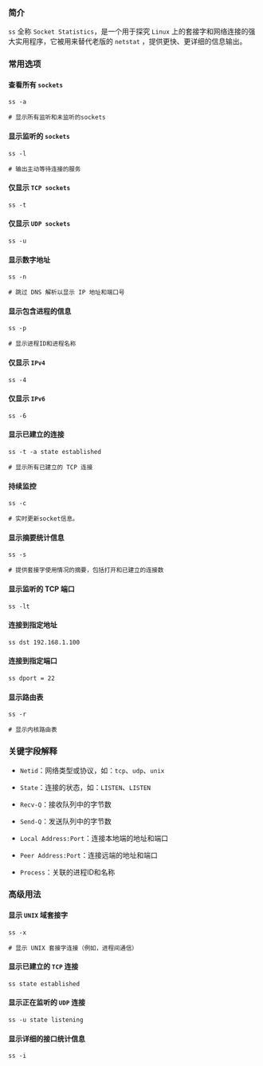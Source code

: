 ### 简介

`ss` 全称 `Socket Statistics`，是一个用于探究 `Linux` 上的套接字和网络连接的强大实用程序，它被用来替代老版的 `netstat` ，提供更快、更详细的信息输出。

### 常用选项

#### 查看所有 `sockets`

```shell
ss -a

# 显示所有监听和未监听的sockets
```

#### 显示监听的 `sockets`

```shell
ss -l

# 输出主动等待连接的服务
```

#### 仅显示 `TCP sockets` 

```shell
ss -t
```

#### 仅显示 `UDP sockets`

```shell
ss -u
```

#### 显示数字地址

```shell
ss -n

# 跳过 DNS 解析以显示 IP 地址和端口号
```

#### 显示包含进程的信息

```shell
ss -p

# 显示进程ID和进程名称
```

#### 仅显示 `IPv4`

```shell
ss -4
```

#### 仅显示 `IPv6`

```shell
ss -6
```

#### 显示已建立的连接

```shell
ss -t -a state established

# 显示所有已建立的 TCP 连接
```

#### 持续监控

```shell
ss -c

# 实时更新socket信息。
```

#### 显示摘要统计信息

```shell
ss -s

# 提供套接字使用情况的摘要，包括打开和已建立的连接数
```

#### 显示监听的 TCP 端口

```shell
ss -lt
```

#### 连接到指定地址

```shell
ss dst 192.168.1.100
```

#### 连接到指定端口

```shell
ss dport = 22
```

#### 显示路由表

```shell
ss -r

# 显示内核路由表
```

### 关键字段解释

* `Netid`：网络类型或协议，如：`tcp`、`udp`、`unix`

* `State`：连接的状态，如：`LISTEN`、`LISTEN`

* `Recv-Q`：接收队列中的字节数

* `Send-Q`：发送队列中的字节数

* `Local Address:Port`：连接本地端的地址和端口

* `Peer Address:Port`：连接远端的地址和端口

* `Process`：关联的进程ID和名称

### 高级用法

#### 显示 `UNIX` 域套接字

```shell
ss -x

# 显示 UNIX 套接字连接（例如，进程间通信）
```

#### 显示已建立的 `TCP` 连接

```shell
ss state established
```

#### 显示正在监听的 `UDP` 连接

```shell
ss -u state listening
```

#### 显示详细的接口统计信息

```shell
ss -i
```